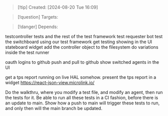 
>[!tip] Created: [2024-08-20 Tue 16:09]

>[!question] Targets: 

>[!danger] Depends: 

testcontroller tests and the rest of the test framework
test requester bot
test the switchboard using our test framework
get testing showing in the UI
stateboard widget
add the controller object to the filesystem
do variations inside the test runner

oauth logins to github
push and pull to github
show switched agents in the UI

get a tps report running on live HAL somehow.
present the tps report in a widget https://react-json-view.microlink.io/

Do the walkthru, where you modify a test file, and modify an agent, then run the tests for it.
Be able to run all these tests in a CI fashion, before there is an update to main.
Show how a push to main will trigger these tests to run, and only then will the main branch be updated.